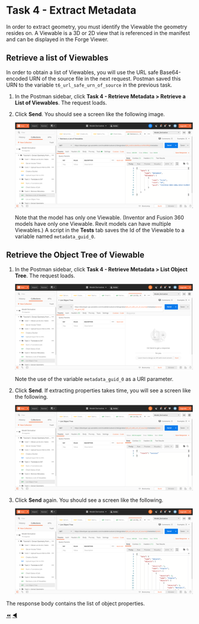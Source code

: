 # Task 4 - Extract Metadata

In order to extract geometry, you must identify the Viewable the geometry resides on.  A Viewable is a 3D or 2D view that is referenced in the manifest and can be displayed in the Forge Viewer.  

## Retrieve a list of Viewables

In order to obtain a list of Viewables, you will use the URL safe Base64-encoded URN of the source file in the next request. Postman saved this URN to the variable `t6_url_safe_urn_of_source` in the previous task.

1. In the Postman sidebar, click **Task 4 - Retrieve Metadata > Retrieve a List of Viewables**. The request loads.

2. Click **Send**. You should see a screen like the following image.

   ![list viewables](../images/task4_list_model_views_success.png "list viewables")

   Note that the model has only one Viewable. (Inventor and Fusion 360 models have only one Viewable. Revit models can have multiple Viewables.) A script in the **Tests** tab saves the Id of the Viewable to a variable named `metadata_guid_0`.

## Retrieve the Object Tree of Viewable

1. In the Postman sidebar, click **Task 4 - Retrieve Metadata > List Object Tree**. The request loads.

   ![list objects](../images/task4_get_properties.png "list objects")

   Note the use of the variable `metadata_guid_0` as a URI parameter.

2. Click **Send**. If extracting properties takes time, you will see a screen like the following. 

   ![list objects success](../images/task4_get_properties_success_01.png "list objects success")

3. Click **Send** again. You should see a screen like the following. 

   ![list objects success](../images/task4_get_properties_success_02.png "list objects success")

The response body contains the list of object properties.

[:rewind:](../readme.md "readme.md") [:arrow_backward:](task-3.md "Previous task")
